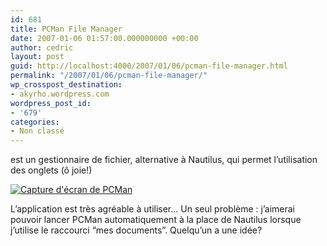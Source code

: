 ```yaml
---
id: 681
title: PCMan File Manager
date: 2007-01-06 01:57:00.000000000 +00:00
author: cedric
layout: post
guid: http://localhost:4000/2007/01/06/pcman-file-manager.html
permalink: "/2007/01/06/pcman-file-manager/"
wp_crosspost_destination:
- akyrho.wordpress.com
wordpress_post_id:
- '679'
categories:
- Non classé
---
```

<PCMan File Manager> est un gestionnaire de fichier, alternative à Nautilus, qui permet l’utilisation des onglets (ô joie!)

[![Capture d'écran de PCMan](/images/images/PCMan.png)](/images/images/PCMan.png)

L’application est très agréable à utiliser… Un seul problème : j’aimerai pouvoir lancer PCMan automatiquement à la place de Nautilus lorsque j’utilise le raccourci “mes documents”. Quelqu’un a une idée?